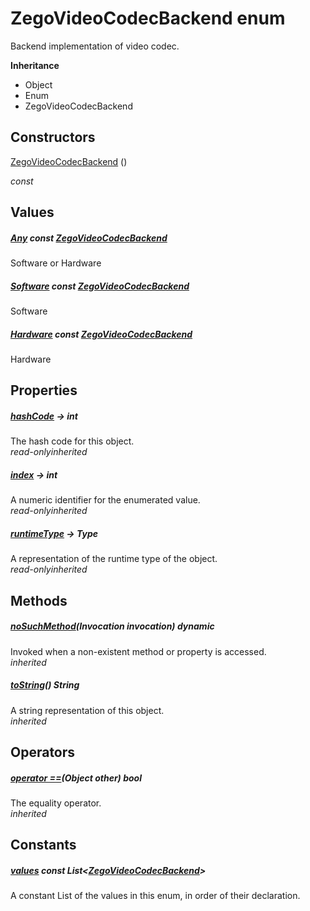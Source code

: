 


# ZegoVideoCodecBackend enum







<p>Backend implementation of video codec.</p>



**Inheritance**

- Object
- Enum
- ZegoVideoCodecBackend






## Constructors

[ZegoVideoCodecBackend](../zego_uikit_prebuilt_live_audio_room/ZegoVideoCodecBackend/ZegoVideoCodecBackend.md) ()

  _const_ 


## Values

##### [Any](../zego_uikit_prebuilt_live_audio_room/ZegoVideoCodecBackend.md) const [ZegoVideoCodecBackend](../zego_uikit_prebuilt_live_audio_room/ZegoVideoCodecBackend.md)



<p>Software or Hardware</p>  




##### [Software](../zego_uikit_prebuilt_live_audio_room/ZegoVideoCodecBackend.md) const [ZegoVideoCodecBackend](../zego_uikit_prebuilt_live_audio_room/ZegoVideoCodecBackend.md)



<p>Software</p>  




##### [Hardware](../zego_uikit_prebuilt_live_audio_room/ZegoVideoCodecBackend.md) const [ZegoVideoCodecBackend](../zego_uikit_prebuilt_live_audio_room/ZegoVideoCodecBackend.md)



<p>Hardware</p>  





## Properties

##### [hashCode](../zego_uikit_prebuilt_live_audio_room/ZegoVideoCodecBackend/hashCode.md) &#8594; int



The hash code for this object.  
_<span class="feature">read-only</span><span class="feature">inherited</span>_



##### [index](../zego_uikit_prebuilt_live_audio_room/ZegoVideoCodecBackend/index.md) &#8594; int



A numeric identifier for the enumerated value.  
_<span class="feature">read-only</span><span class="feature">inherited</span>_



##### [runtimeType](../zego_uikit_prebuilt_live_audio_room/ZegoVideoCodecBackend/runtimeType.md) &#8594; Type



A representation of the runtime type of the object.  
_<span class="feature">read-only</span><span class="feature">inherited</span>_





## Methods

##### [noSuchMethod](../zego_uikit_prebuilt_live_audio_room/ZegoVideoCodecBackend/noSuchMethod.md)(Invocation invocation) dynamic



Invoked when a non-existent method or property is accessed.  
_<span class="feature">inherited</span>_



##### [toString](../zego_uikit_prebuilt_live_audio_room/ZegoVideoCodecBackend/toString.md)() String



A string representation of this object.  
_<span class="feature">inherited</span>_





## Operators

##### [operator ==](../zego_uikit_prebuilt_live_audio_room/ZegoVideoCodecBackend/operator_equals.md)(Object other) bool



The equality operator.  
_<span class="feature">inherited</span>_










## Constants

##### [values](../zego_uikit_prebuilt_live_audio_room/ZegoVideoCodecBackend/values-constant.md) const List&lt;[ZegoVideoCodecBackend](../zego_uikit_prebuilt_live_audio_room/ZegoVideoCodecBackend.md)>



A constant List of the values in this enum, in order of their declaration.  









